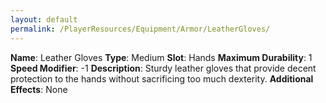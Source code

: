 ```yaml
---
layout: default
permalink: /PlayerResources/Equipment/Armor/LeatherGloves/
---
```

**Name**: Leather Gloves
**Type**: Medium
**Slot**: Hands
**Maximum Durability**: 1
**Speed Modifier**: -1
**Description**: Sturdy leather gloves that provide decent protection to the hands without sacrificing too much dexterity.
**Additional Effects**: None